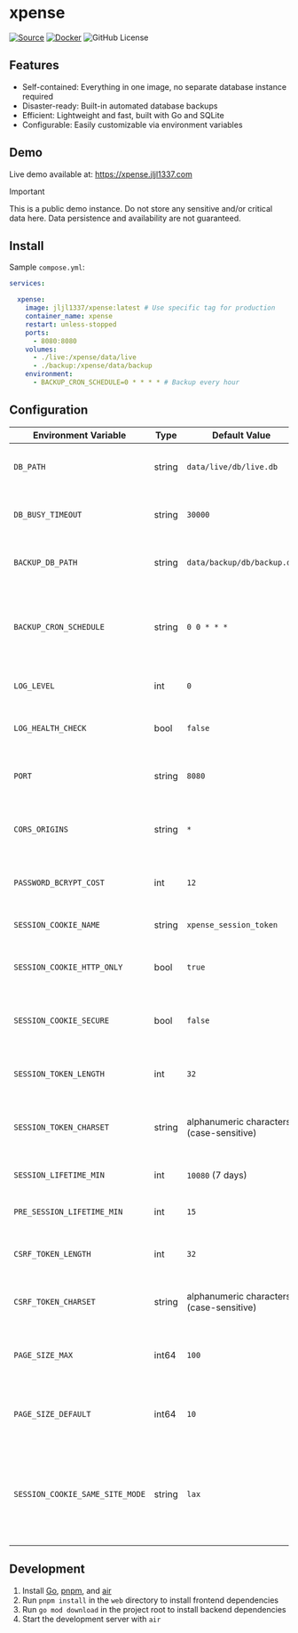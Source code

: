 # xpense

[![Source](https://img.shields.io/badge/Source-GitHub-blue?logo=github)](https://github.com/jljl1337/xpense)
[![Docker](https://img.shields.io/docker/pulls/jljl1337/xpense?logo=docker&label=jljl1337%2Fxpense)](https://hub.docker.com/r/jljl1337/xpense)
![GitHub License](https://img.shields.io/github/license/jljl1337/xpense?label=License)

## Features

- Self-contained: Everything in one image, no separate database instance required
- Disaster-ready: Built-in automated database backups
- Efficient: Lightweight and fast, built with Go and SQLite
- Configurable: Easily customizable via environment variables

## Demo

Live demo available at: https://xpense.jljl1337.com

> [!IMPORTANT]
> This is a public demo instance. Do not store any sensitive and/or critical data
> here. Data persistence and availability are not guaranteed.

## Install

Sample `compose.yml`:

```yml
services:

  xpense:
    image: jljl1337/xpense:latest # Use specific tag for production
    container_name: xpense
    restart: unless-stopped
    ports:
      - 8080:8080
    volumes:
      - ./live:/xpense/data/live
      - ./backup:/xpense/data/backup
    environment:
      - BACKUP_CRON_SCHEDULE=0 * * * * # Backup every hour
```

## Configuration

| Environment Variable | Type | Default Value | Description |
|---------------------|------|---------------|-------------|
| `DB_PATH` | string | `data/live/db/live.db` | Path to the SQLite database file |
| `DB_BUSY_TIMEOUT` | string | `30000` | Database busy timeout in milliseconds |
| `BACKUP_DB_PATH` | string | `data/backup/db/backup.db` | Path to the backup database file |
| `BACKUP_CRON_SCHEDULE` | string | `0 0 * * *` | Cron schedule for database backups (daily at midnight) |
| `LOG_LEVEL` | int | `0` | Logging level for the application |
| `LOG_HEALTH_CHECK` | bool | `false` | Whether to log health check requests |
| `PORT` | string | `8080` | Port number for the HTTP server |
| `CORS_ORIGINS` | string | `*` | Allowed CORS origins (comma-separated) |
| `PASSWORD_BCRYPT_COST` | int | `12` | Bcrypt cost factor for password hashing |
| `SESSION_COOKIE_NAME` | string | `xpense_session_token` | Name of the session cookie |
| `SESSION_COOKIE_HTTP_ONLY` | bool | `true` | Whether the session cookie is HTTP-only |
| `SESSION_COOKIE_SECURE` | bool | `false` | Whether the session cookie requires HTTPS |
| `SESSION_TOKEN_LENGTH` | int | `32` | Length of generated session tokens |
| `SESSION_TOKEN_CHARSET` | string | alphanumeric characters (case-sensitive) | Character set for session token generation |
| `SESSION_LIFETIME_MIN` | int | `10080` (7 days) | Session lifetime in minutes |
| `PRE_SESSION_LIFETIME_MIN` | int | `15` | Pre-session lifetime in minutes |
| `CSRF_TOKEN_LENGTH` | int | `32` | Length of generated CSRF tokens |
| `CSRF_TOKEN_CHARSET` | string | alphanumeric characters (case-sensitive) | Character set for CSRF token generation |
| `PAGE_SIZE_MAX` | int64 | `100` | Maximum page size for paginated results |
| `PAGE_SIZE_DEFAULT` | int64 | `10` | Default page size for paginated results |
| `SESSION_COOKIE_SAME_SITE_MODE` | string | `lax` | SameSite mode for session cookie (`lax`, `strict`, or `none`), other values are treated as `none` |

## Development

1. Install [Go](https://golang.org/dl/), [pnpm](https://pnpm.io/installation), and [air](https://github.com/cosmtrek/air)
2. Run `pnpm install` in the `web` directory to install frontend dependencies
3. Run `go mod download` in the project root to install backend dependencies
4. Start the development server with `air`